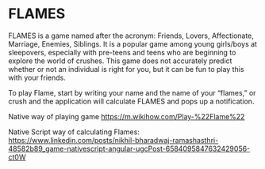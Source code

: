 # FLAMES

FLAMES is a game named after the acronym: Friends, Lovers, Affectionate, Marriage, Enemies, Siblings. It is a popular game among young girls/boys at sleepovers, especially with pre-teens and teens who are beginning to explore the world of crushes. This game does not accurately predict whether or not an individual is right for you, but it can be fun to play this with your friends.

To play Flame, start by writing your name and the name of your “flames,” or crush and the application will calculate FLAMES and pops up a notification.

Native way of playing game
https://m.wikihow.com/Play-%22Flame%22


Native Script way of calculating Flames:
https://www.linkedin.com/posts/nikhil-bharadwaj-ramashasthri-48582b89_game-nativescript-angular-ugcPost-6584095847632429056-ct0W
